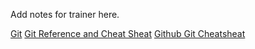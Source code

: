 Add notes for trainer here.

[Git](https://git-scm.com/)
[Git Reference and Cheat Sheat](https://git-scm.com/docs)
[Github Git Cheatsheat](https://education.github.com/git-cheat-sheet-education.pdf)
